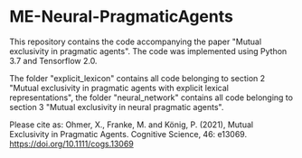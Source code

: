 # ME-Neural-PragmaticAgents

This repository contains the code accompanying the paper "Mutual exclusivity in pragmatic agents". The code was implemented using Python 3.7 and Tensorflow 2.0. 

The folder "explicit_lexicon" contains all code belonging to section 2 "Mutual exclusivity in pragmatic agents with explicit lexical representations", the folder "neural_network" contains all code belonging to section 3 "Mutual exclusivity in neural pragmatic agents". 

Please cite as:
Ohmer, X., Franke, M. and König, P. (2021), Mutual Exclusivity in Pragmatic Agents. Cognitive Science, 46: e13069. https://doi.org/10.1111/cogs.13069


